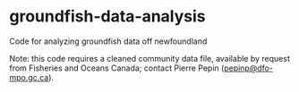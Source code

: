 # groundfish-data-analysis
Code for analyzing groundfish data off newfoundland

Note: this code requires a cleaned community data file, available by request from Fisheries and Oceans Canada; contact Pierre Pepin (<pepinp@dfo-mpo.gc.ca>).